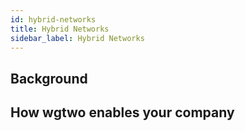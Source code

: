```yaml
---
id: hybrid-networks
title: Hybrid Networks
sidebar_label: Hybrid Networks
---
```


## Background

## How wgtwo enables your company
